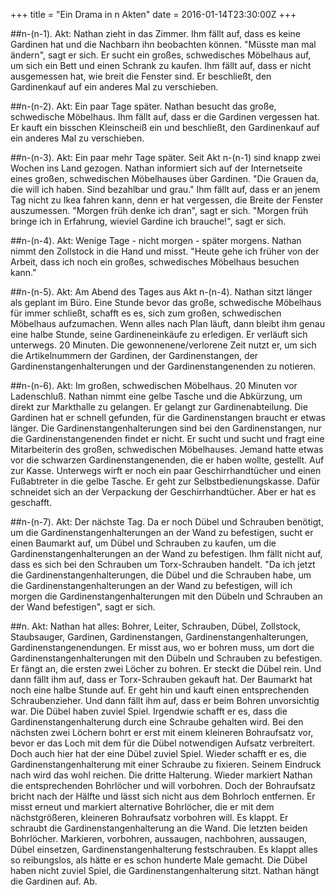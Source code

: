 +++
title = "Ein Drama in n Akten"
date = 2016-01-14T23:30:00Z
+++

##n-(n-1). Akt:
Nathan zieht in das Zimmer. Ihm fällt auf, dass es keine Gardinen hat und die Nachbarn ihn beobachten können. "Müsste man mal ändern", sagt er sich. Er sucht ein großes, schwedisches Möbelhaus auf, um sich ein Bett und einen Schrank zu kaufen. Ihm fällt auf, dass er nicht ausgemessen hat, wie breit die Fenster sind. Er beschließt, den Gardinenkauf auf ein anderes Mal zu verschieben.

##n-(n-2). Akt:
Ein paar Tage später. Nathan besucht das große, schwedische Möbelhaus. Ihm fällt auf, dass er die Gardinen vergessen hat. Er kauft ein bisschen Kleinscheiß ein und beschließt, den Gardinenkauf auf ein anderes Mal zu verschieben.

##n-(n-3). Akt:
Ein paar mehr Tage später. Seit Akt n-(n-1) sind knapp zwei Wochen ins Land gezogen. Nathan informiert sich auf der Internetseite eines großen, schwedischen Möbelhauses über Gardinen. "Die Grauen da, die will ich haben. Sind bezahlbar und grau." Ihm fällt auf, dass er an jenem Tag nicht zu Ikea fahren kann, denn er hat vergessen, die Breite der Fenster auszumessen. "Morgen früh denke ich dran", sagt er sich. "Morgen früh bringe ich in Erfahrung, wieviel Gardine ich brauche!", sagt er sich.

##n-(n-4). Akt:
Wenige Tage - nicht morgen - später morgens. Nathan nimmt den Zollstock in die Hand und misst. "Heute gehe ich früher von der Arbeit, dass ich noch ein großes, schwedisches Möbelhaus besuchen kann."

##n-(n-5). Akt:
Am Abend des Tages aus Akt n-(n-4). Nathan sitzt länger als geplant im Büro. Eine Stunde bevor das große, schwedische Möbelhaus für immer schließt, schafft es es, sich zum großen, schwedischen Möbelhaus aufzumachen. Wenn alles nach Plan läuft, dann bleibt ihm genau eine halbe Stunde, seine Gardineneinkäufe zu erledigen. Er verläuft sich unterwegs. 20 Minuten. Die gewonnenene/verlorene Zeit nutzt er, um sich die Artikelnummern der Gardinen, der Gardinenstangen, der Gardinenstangenhalterungen und der Gardinenstangenenden zu notieren.

##n-(n-6). Akt:
Im großen, schwedischen Möbelhaus. 20 Minuten vor Ladenschluß. Nathan nimmt eine gelbe Tasche und die Abkürzung, um direkt zur Markthalle zu gelangen. Er gelangt zur Gardinenabteilung. Die Gardinen hat er schnell gefunden, für die Gardinenstangen braucht er etwas länger. Die Gardinenstangenhalterungen sind bei den Gardinenstangen, nur die Gardinenstangenenden findet er nicht. Er sucht und sucht und fragt eine Mitarbeiterin des großen, schwedischen Möbelhauses. Jemand hatte etwas vor die schwarzen Gardinenstangenenden, die er haben wollte, gestellt. Auf zur Kasse. Unterwegs wirft er noch ein paar Geschirrhandtücher und einen Fußabtreter in die gelbe Tasche. Er geht zur Selbstbedienungskasse. Dafür schneidet sich an der Verpackung der Geschirrhandtücher. Aber er hat es geschafft.

##n-(n-7). Akt:
Der nächste Tag. Da er noch Dübel und Schrauben benötigt, um die Gardinenstangenhalterungen an der Wand zu befestigen, sucht er einen Baumarkt auf, um Dübel und Schrauben zu kaufen, um die Gardinenstangenhalterungen an der Wand zu befestigen. Ihm fällt nicht auf, dass es sich bei den Schrauben um Torx-Schrauben handelt. "Da ich jetzt die Gardinenstangenhalterungen, die Dübel und die Schrauben habe, um die Gardinenstangenhalterungen an der Wand zu befestigen, will ich morgen die Gardinenstangenhalterungen mit den Dübeln und Schrauben an der Wand befestigen", sagt er sich.

##n. Akt:
Nathan hat alles: Bohrer, Leiter, Schrauben, Dübel, Zollstock, Staubsauger, Gardinen, Gardinenstangen, Gardinenstangenhalterungen, Gardinenstangenendungen. Er misst aus, wo er bohren muss, um dort die Gardinenstangenhalterungen mit den Dübeln und Schrauben zu befestigen. Er fängt an, die ersten zwei Löcher zu bohren. Er steckt die Dübel rein. Und dann fällt ihm auf, dass er Torx-Schrauben gekauft hat. Der Baumarkt hat noch eine halbe Stunde auf. Er geht hin und kauft einen entsprechenden Schraubenzieher. Und dann fällt ihm auf, dass er beim Bohren unvorsichtig war. Die Dübel haben zuviel Spiel. Irgendwie schafft er es, dass die Gardinenstangenhalterung durch eine Schraube gehalten wird. Bei den nächsten zwei Löchern bohrt er erst mit einem kleineren Bohraufsatz vor, bevor er das Loch mit dem für die Dübel notwendigen Aufsatz verbreitert. Doch auch hier hat der eine Dübel zuviel Spiel. Wieder schafft er es, die Gardinenstangenhalterung mit einer Schraube zu fixieren. Seinem Eindruck nach wird das wohl reichen. Die dritte Halterung. Wieder markiert Nathan die entsprechenden Bohrlöcher und will vorbohren. Doch der Bohraufsatz bricht nach der Hälfte und lässt sich nicht aus dem Bohrloch entfernen. Er misst erneut und markiert alternative Bohrlöcher, die er mit dem nächstgrößeren, kleineren Bohraufsatz vorbohren will. Es klappt. Er schraubt die Gardinenstangenhalterung an die Wand. Die letzten beiden Bohrlöcher. Markieren, vorbohren, aussaugen, nachbohren, aussaugen, Dübel einsetzen, Gardinenstangenhalterung festschrauben. Es klappt alles so reibungslos, als hätte er es schon hunderte Male gemacht. Die Dübel haben nicht zuviel Spiel, die Gardinenstangenhalterung sitzt. Nathan hängt die Gardinen auf. Ab.
